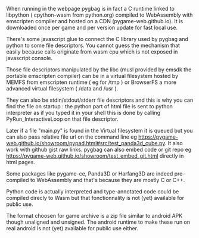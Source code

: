 
When running in the webpage pygbag is in fact a C runtime linked to libpython ( cpython-wasm from python.org) compiled to WebAssembly with emscripten compiler and hosted on a CDN (pygame-web.github.io). It is downloaded once per game and per version update for fast local use.

There's some javascript glue to connect the C library used by pygbag and python to some file descriptors. You cannot guess the mechanism that easily because calls originate from wasm cpu which is not exposed in javascript console.

Those file descriptors manipulated by the libc (musl provided by emsdk the portable emscripten compiler) can be in a virtual filesystem hosted by MEMFS from emscripten runtime ( eg for /tmp ) or BrowserFS a more advanced virtual filesystem ( /data and /usr ).

They can also be stdin/stdout/stderr file descriptors and this is why you can find the file on startup : the python part of html file is sent to python interpreter as if you typed it in your shell this is done by calling PyRun_InteractiveLoop on that file descriptor.

Later if a file "main.py" is found in the Virtual filesystem it is queued but you can also pass relative file url on the command line eg https://pygame-web.github.io/showroom/pypad.html#src/test_panda3d_cube.py. It also work with github gist raw links. pygbag can also embed code or git repo eg https://pygame-web.github.io/showroom/test_embed_git.html directly in html pages.

Some packages like pygame-ce, Panda3D or Harfang3D are indeed pre-compiled to WebAssembly and that's because they are mostly C or C++.

Python code is actually interpreted and type-annotated code could be compiled direcly to Wasm but that fonctionnality is not (yet) available for public use.

The format choosen for game archive is a zip file similar to android APK though unaligned and unsigned. The android runtime to make these run on real android is not (yet) available for public use either.
